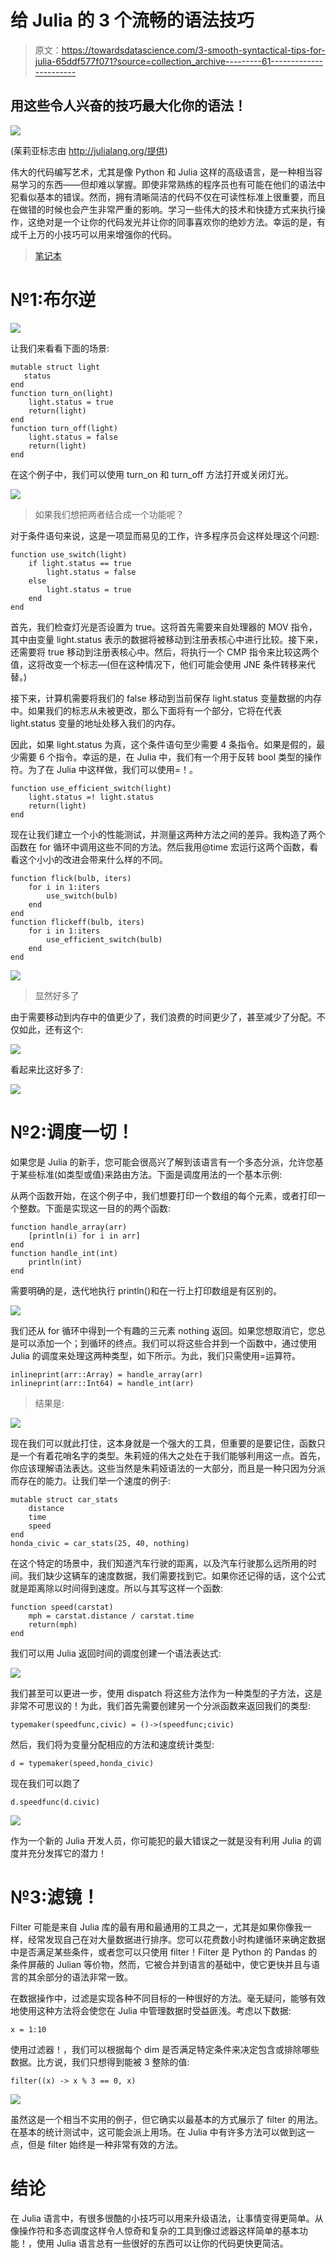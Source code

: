 # 给 Julia 的 3 个流畅的语法技巧

> 原文：<https://towardsdatascience.com/3-smooth-syntactical-tips-for-julia-65ddf577f071?source=collection_archive---------61----------------------->

## 用这些令人兴奋的技巧最大化你的语法！

![](img/f4f0bcd6267a9fdbdf93855309803257.png)

(茱莉亚标志由 http://julialang.org/提供)

伟大的代码编写艺术，尤其是像 Python 和 Julia 这样的高级语言，是一种相当容易学习的东西——但却难以掌握。即使非常熟练的程序员也有可能在他们的语法中犯看似基本的错误。然而，拥有清晰简洁的代码不仅在可读性标准上很重要，而且在做错的时候也会产生非常严重的影响。学习一些伟大的技术和快捷方式来执行操作，这绝对是一个让你的代码发光并让你的同事喜欢你的绝妙方法。幸运的是，有成千上万的小技巧可以用来增强你的代码。

> [笔记本](https://github.com/emmettgb/Emmetts-DS-NoteBooks/blob/master/Julia/3%20Tips%20for%20better%20Syntax.ipynb)

# №1:布尔逆

![](img/cf1932c8cc4559f66449feecd90f0ffe.png)

让我们来看看下面的场景:

```
mutable struct light
   status
end
function turn_on(light)
    light.status = true
    return(light)
end
function turn_off(light)
    light.status = false
    return(light)
end
```

在这个例子中，我们可以使用 turn_on 和 turn_off 方法打开或关闭灯光。

![](img/bcf5d85a5d3fab1391ce2048d675d22d.png)

> 如果我们想把两者结合成一个功能呢？

对于条件语句来说，这是一项显而易见的工作，许多程序员会这样处理这个问题:

```
function use_switch(light)
    if light.status == true
        light.status = false
    else
        light.status = true
    end
end
```

首先，我们检查灯光是否设置为 true。这将首先需要来自处理器的 MOV 指令，其中由变量 light.status 表示的数据将被移动到注册表核心中进行比较。接下来，还需要将 true 移动到注册表核心中。然后，将执行一个 CMP 指令来比较这两个值，这将改变一个标志—(但在这种情况下，他们可能会使用 JNE 条件转移来代替。)

接下来，计算机需要将我们的 false 移动到当前保存 light.status 变量数据的内存中。如果我们的标志从未被更改，那么下面将有一个部分，它将在代表 light.status 变量的地址处移入我们的内存。

因此，如果 light.status 为真，这个条件语句至少需要 4 条指令。如果是假的，最少需要 6 个指令。幸运的是，在 Julia 中，我们有一个用于反转 bool 类型的操作符。为了在 Julia 中这样做，我们可以使用=！。

```
function use_efficient_switch(light)
    light.status =! light.status
    return(light)
end
```

现在让我们建立一个小的性能测试，并测量这两种方法之间的差异。我构造了两个函数在 for 循环中调用这些不同的方法。然后我用@time 宏运行这两个函数，看看这个小小的改进会带来什么样的不同。

```
function flick(bulb, iters)
    for i in 1:iters
        use_switch(bulb)
    end
end
function flickeff(bulb, iters)
    for i in 1:iters
        use_efficient_switch(bulb)
    end
end
```

![](img/7b2d1edb82d84810fb183114d37a5dab.png)

> 显然好多了

由于需要移动到内存中的值更少了，我们浪费的时间更少了，甚至减少了分配。不仅如此，还有这个:

![](img/85c5c5ec5d61d4bd90bfd667f3b57c77.png)

看起来比这好多了:

![](img/98fd8abdf1d6ca6182da22149ed74fe6.png)

# №2:调度一切！

如果您是 Julia 的新手，您可能会很高兴了解到该语言有一个多态分派，允许您基于某些标准(如类型或值)来路由方法。下面是调度用法的一个基本示例:

从两个函数开始，在这个例子中，我们想要打印一个数组的每个元素，或者打印一个整数。下面是实现这一目的的两个函数:

```
function handle_array(arr)
    [println(i) for i in arr]
end
function handle_int(int)
    println(int)
end
```

需要明确的是，迭代地执行 println()和在一行上打印数组是有区别的。

![](img/f86e506ec7feb6481af9bb83c9e58d22.png)

我们还从 for 循环中得到一个有趣的三元素 nothing 返回。如果您想取消它，您总是可以添加一个；到循环的终点。我们可以将这些合并到一个函数中，通过使用 Julia 的调度来处理这两种类型，如下所示。为此，我们只需使用=运算符。

```
inlineprint(arr::Array) = handle_array(arr)
inlineprint(arr::Int64) = handle_int(arr)
```

> 结果是:

![](img/1c1317fa176e48d29dd69e7bd0f413de.png)

现在我们可以就此打住，这本身就是一个强大的工具，但重要的是要记住，函数只是一个有着花哨名字的类型。朱莉娅的伟大之处在于我们能够利用这一点。首先，你应该理解语法表达。这些当然是朱莉娅语法的一大部分，而且是一种只因为分派而存在的能力。让我们举一个速度的例子:

```
mutable struct car_stats
    distance
    time
    speed
end
honda_civic = car_stats(25, 40, nothing)
```

在这个特定的场景中，我们知道汽车行驶的距离，以及汽车行驶那么远所用的时间。我们缺少这辆车的速度数据，我们需要找到它。如果你还记得的话，这个公式就是距离除以时间得到速度。所以与其写这样一个函数:

```
function speed(carstat)
    mph = carstat.distance / carstat.time
    return(mph)
end
```

我们可以用 Julia 返回时间的调度创建一个语法表达式:

![](img/f37ca70c9749dfd83a301afa4996f5f7.png)

我们甚至可以更进一步，使用 dispatch 将这些方法作为一种类型的子方法，这是非常不可思议的！为此，我们首先需要创建另一个分派函数来返回我们的类型:

```
typemaker(speedfunc,civic) = ()->(speedfunc;civic)
```

然后，我们将为变量分配相应的方法和速度统计类型:

```
d = typemaker(speed,honda_civic)
```

现在我们可以跑了

```
d.speedfunc(d.civic)
```

![](img/e0e0fe3736fdd931ef5c8f247d5c41cc.png)

作为一个新的 Julia 开发人员，你可能犯的最大错误之一就是没有利用 Julia 的调度并充分发挥它的潜力！

# №3:滤镜！

Filter 可能是来自 Julia 库的最有用和最通用的工具之一，尤其是如果你像我一样，经常发现自己在对大量数据进行排序。您可以花费数小时构建循环来确定数据中是否满足某些条件，或者您可以只使用 filter！Filter 是 Python 的 Pandas 的条件屏蔽的 Julian 等价物，然而，它被合并到语言的基础中，使它更快并且与语言的其余部分的语法非常一致。

在数据操作中，过滤是实现各种不同目标的一种很好的方法。毫无疑问，能够有效地使用这种方法将会使您在 Julia 中管理数据时受益匪浅。考虑以下数据:

```
x = 1:10
```

使用过滤器！，我们可以根据每个 dim 是否满足特定条件来决定包含或排除哪些数据。比方说，我们只想得到能被 3 整除的值:

```
filter((x) -> x % 3 == 0, x)
```

![](img/39902085478a4185566aaa2c1d97d201.png)

虽然这是一个相当不实用的例子，但它确实以最基本的方式展示了 filter 的用法。在基本的统计测试中，这可能会派上用场。在 Julia 中有许多方法可以做到这一点，但是 filter 始终是一种非常有效的方法。

# 结论

在 Julia 语言中，有很多很酷的小技巧可以用来升级语法，让事情变得更简单。从像操作符和多态调度这样令人惊奇和复杂的工具到像过滤器这样简单的基本功能！，使用 Julia 语言总有一些很好的东西可以让你的代码更快更简洁。